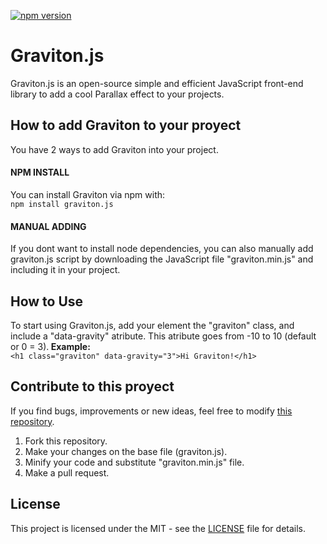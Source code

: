 [![npm version](https://badge.fury.io/js/graviton.js.svg)](https://badge.fury.io/js/graviton.js)
# Graviton.js
Graviton.js is an open-source simple and efficient JavaScript front-end library to add a cool Parallax effect to your projects.

<h2>How to add Graviton to your proyect</h2>
You have 2 ways to add Graviton into your project. <br>
<h4>NPM INSTALL</h4>
You can install Graviton via npm with:<br>
<code>npm install graviton.js</code><br>
<h4>MANUAL ADDING</h4>
If you dont want to install node dependencies, you can also manually add graviton.js script by downloading the JavaScript file "graviton.min.js" and including it in your project.<br>
<h2>How to Use</h2>
To start using Graviton.js, add your element the "graviton" class, and include a "data-gravity" atribute. This atribute goes from -10 to 10 (default or 0 = 3).<b> Example:</b><br>
<code>&lth1 class="graviton" data-gravity="3"&gtHi Graviton!&lt/h1&gt</code> <br>
<h2>Contribute to this proyect</h2>
If you find bugs, improvements or new ideas, feel free to modify <a href="https://github.com/MariioM/Graviton.js">this repository</a>.<br>
<ol>
  <li>Fork this repository.</li>
  <li>Make your changes on the base file (graviton.js).</li>
  <li>Minify your code and substitute "graviton.min.js" file.</li>
  <li>Make a pull request.</li>
</ol>
<h2>License</h2>
This project is licensed under the MIT - see the <a href="https://github.com/MariioM/Graviton.js/blob/main/LICENSE">LICENSE</a> file for details.

